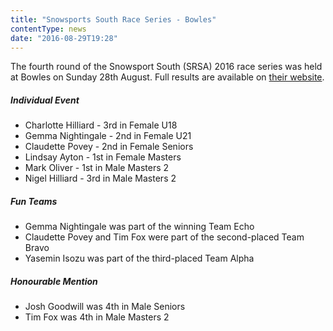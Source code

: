 ```yaml
---
title: "Snowsports South Race Series - Bowles"
contentType: news
date: "2016-08-29T19:28"
---
```


The fourth round of the Snowsport South (SRSA) 2016 race series was held at Bowles on Sunday 28th
August. Full results are available on [their website](http://srsa.org.uk/articles/racing#369).

##### Individual Event
* Charlotte Hilliard - 3rd in Female U18
* Gemma Nightingale - 2nd in Female U21
* Claudette Povey - 2nd in Female Seniors
* Lindsay Ayton - 1st in Female Masters
* Mark Oliver - 1st in Male Masters 2
* Nigel Hilliard - 3rd in Male Masters 2

##### Fun Teams
* Gemma Nightingale was part of the winning Team Echo
* Claudette Povey and Tim Fox were part of the second-placed Team Bravo
* Yasemin Isozu was part of the third-placed Team Alpha

##### Honourable Mention
* Josh Goodwill was 4th in Male Seniors
* Tim Fox was 4th in Male Masters 2
